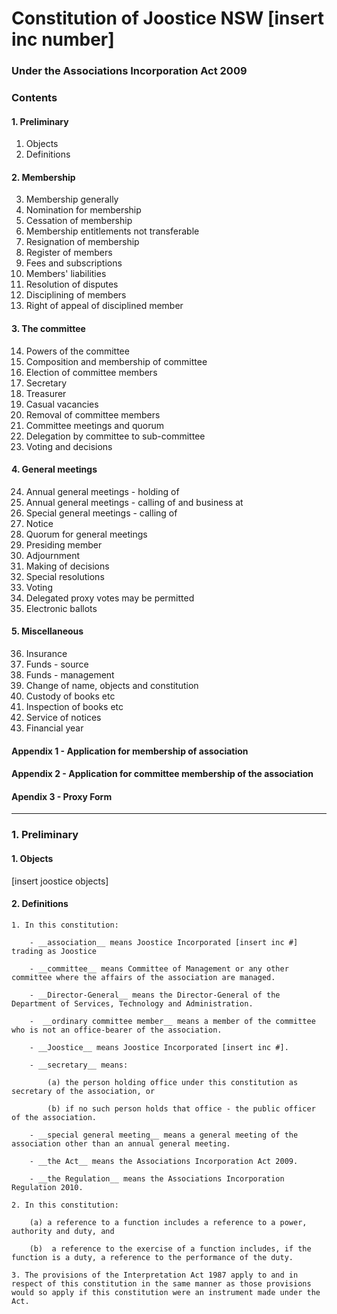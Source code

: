Constitution of Joostice NSW [insert inc number]
===
### Under the Associations Incorporation Act 2009

### Contents

#### 1. Preliminary
1. Objects
2. Definitions

#### 2. Membership 
3. Membership generally
4. Nomination for membership
5. Cessation of membership
6. Membership entitlements not transferable
7. Resignation of membership
8. Register of members
9. Fees and subscriptions
10. Members' liabilities
11. Resolution of disputes
12. Disciplining of members
13. Right of appeal of disciplined member

#### 3. The committee 
14. Powers of the committee
15. Composition and membership of committee
16. Election of committee members
17. Secretary
18. Treasurer
19. Casual vacancies
20. Removal of committee members
21. Committee meetings and quorum
22. Delegation by committee to sub-committee
23. Voting and decisions

#### 4. General meetings
24. Annual general meetings - holding of
25. Annual general meetings - calling of and business at
26. Special general meetings - calling of
27. Notice
28. Quorum for general meetings
29. Presiding member
30. Adjournment
31. Making of decisions
32. Special resolutions
33. Voting	
34. Delegated proxy votes may be permitted
35. Electronic ballots

#### 5. Miscellaneous
36. Insurance
37. Funds - source
38. Funds - management
39. Change of name, objects and constitution
40. Custody of books etc
41. Inspection of books etc
42. Service of notices
43. Financial year

#### Appendix 1 - Application for membership of association
#### Appendix 2 - Application for committee membership of the association
#### Apendix 3 - Proxy Form

---

### 1. Preliminary

#### 1. Objects

[insert joostice objects]

#### 2. Definitions

	1. In this constitution:

		- __association__ means Joostice Incorporated [insert inc #] trading as Joostice

		- __committee__ means Committee of Management or any other committee where the affairs of the association are managed.

		- __Director-General__ means the Director-General of the Department of Services, Technology and Administration.

		-  __ordinary committee member__ means a member of the committee who is not an office-bearer of the association.

		- __Joostice__ means Joostice Incorporated [insert inc #].

		- __secretary__ means:

			(a) the person holding office under this constitution as secretary of the association, or

			(b) if no such person holds that office - the public officer of the association.

		- __special general meeting__ means a general meeting of the association other than an annual general meeting.

		- __the Act__ means the Associations Incorporation Act 2009.

		- __the Regulation__ means the Associations Incorporation Regulation 2010.

	2. In this constitution:

		(a) a reference to a function includes a reference to a power, authority and duty, and

		(b)  a reference to the exercise of a function includes, if the function is a duty, a reference to the performance of the duty.

	3. The provisions of the Interpretation Act 1987 apply to and in respect of this constitution in the same manner as those provisions would so apply if this constitution were an instrument made under the Act.
